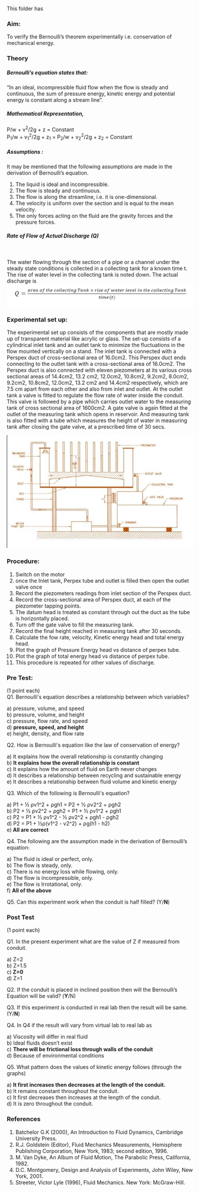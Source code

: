 This folder has 

### Aim:
 To verify the Bernoulli’s theorem experimentally i.e. conservation of mechanical energy.
 
### Theory
<h5>Bernoulli’s equation states that:</h5>
“In an ideal, incompressible fluid flow when the flow is steady and continuous, the sum of pressure energy, kinetic energy and potential energy is constant along a stream line”.

<h5>Mathematical Representation,</h5>	 

P/w + v<sup>2</sup>/2g + z = Constant <br>
P<sub>1</sub>/w + v<sub>1</sub><sup>2</sup>/2g + z<sub>1</sub> = P<sub>2</sub>/w + v<sub>2</sub><sup>2</sup>/2g + z<sub>2</sub> = Constant

<h5>Assumptions :</h5>
It may be mentioned that the following assumptions are made in the derivation of Bernoulli’s equation.

1. The liquid is ideal and incompressible.<br>
2. The flow is steady and continuous.<br>
3. The flow is along the streamline, i.e. it is one-dimensional.<br>
4. The velocity is uniform over the section and is equal to the mean velocity.<br>
5. The only forces acting on the fluid are the gravity forces and the pressure forces.<br>

<h5>Rate of Flow of Actual Discharge (Q) </h5> <br>
 
The water flowing through the section of a pipe or a channel under the steady state conditions is collected in a collecting tank for a known time t. The rise of water level in the collecting tank is noted down. The actual discharge is<br>
<img src="images/bern-form2.bmp" />

### Experimental set up:

The experimental set up consists of the components that are mostly made up of transparent material like acrylic or glass. The set-up consists of a cylindrical inlet tank and an outlet tank to minimize the fluctuations in the flow mounted vertically on a stand. The inlet tank is connected with a Perspex duct of cross-sectional area of 16.0cm2. This Perspex duct ends connecting to the outlet tank with a cross-sectional area of 16.0cm2. The Perspex duct is also connected with eleven piezometers at its various cross sectional areas of 14.4cm2, 13.2 cm2, 12.0cm2, 10.8cm2, 9.2cm2, 8.0cm2, 9.2cm2, 10.8cm2, 12.0cm2, 13.2 cm2 and 14.4cm2 respectively, which are 7.5 cm apart from each other and also from inlet and outlet. At the outlet tank a valve is fitted to regulate the flow rate of water inside the conduit. This valve is followed by a pipe which carries outlet water to the measuring tank of cross sectional area of 1600cm2. A gate valve is again fitted at the outlet of the measuring tank which opens in reservoir. And measuring tank is also fitted with a tube which measures the height of water in measuring tank after closing the gate valve, at a prescribed time of 30 secs. 

<img src="images/Bern-exp.png" />

### Procedure:
1. Switch on the motor
2. once the Inlet tank, Perpex tube and outlet is filled then open the outlet valve once
3. Record the piezometers readings from inlet section of the Perspex duct.
4. Record the cross-sectional area of Perspex duct, at each of the piezometer tapping points.
5. The datum head is treated as constant through out the duct as the tube is horizontally placed.
6. Turn off the gate valve to fill the measuring tank.
7. Record the final height reached in measuring tank after 30 seconds.
8. Calculate the fow rate, velocity, Kinetic energy head and total energy head.
9. Plot the graph of Pressure Energy head vs distance of perpex tube.
10. Plot the graph of total energy head vs distance of perpex tube.
11. This procedure is repeated for other values of discharge. 

### Pre Test:
(1 point each)<br>
Q1. Bernoulli's equation describes a relationship between which variables?<br>

a) pressure, volume, and speed<br>
b) pressure, volume, and height<br>
c) pressure, flow rate, and speed<br>
d) <b>pressure, speed, and height</b><br>
e) height, density, and flow rate<br>

Q2. How is Bernoulli's equation like the law of conservation of energy?<br>

a) It explains how the overall relationship is constantly changing<br>
b) <b>It explains how the overall relationship is constant </b><br>
c) It explains how the amount of fluid on Earth never changes<br>
d) It describes a relationship between recycling and sustainable energy<br>
e) It describes a relationship between fluid volume and kinetic energy<br>

Q3. Which of the following is Bernoulli's equation?<br>

a) P1 + ½ ρv1^2 + ρgh1 = P2 + ½ ρv2^2 + ρgh2<br>
b) P2 + ½ ρv2^2 + ρgh2 = P1 + ½ ρv1^2 + ρgh1<br>
c) P2 = P1 + ½ ρv1^2 - ½ ρv2^2 + ρgh1 - ρgh2<br>
d) P2 = P1 + ½ρ(v1^2 - v2^2) + ρg(h1 - h2)<br>
e)<b> All are correct</b>

Q4. The following are the assumption made in the derivation of Bernoulli’s equation:<br>

a) The fluid is ideal or perfect, only.<br>
b) The flow is steady, only.<br>
c) There is no energy loss while flowing, only.<br>
d) The flow is incompressible, only.<br>
e) The flow is Irrotational, only.<br>
f) <b>All of the above </b><br>

Q5. Can this experiment work when the conduit is half filled? (Y/<b>N</b>)<br>

### Post Test 
(1 point each)<br>

Q1. In the present experiment what are the value of Z if measured from conduit.<br>

a) Z=2<br>
b) Z=1.5<br>
c)<b> Z=0</b><br>
d) Z=1<br>

Q2. If the conduit is placed in inclined position then will the Bernoulli’s Equation will be valid? (<b>Y</b>/N) <br>

Q3. If this experiment is conducted in real lab then the result will be same. (Y/<b>N</b>) <br>

Q4. In Q4 if the result will vary from virtual lab to real lab as <br>

a) Viscosity will differ in real fluid<br>
b) Ideal fluids doesn’t exist <br>
c) <b>There will be frictional loss through walls of the conduit </b><br>
d) Because of environmental conditions <br>

Q5. What pattern does the values of kinetic energy follows (through the graphs) <br>

a) <b>It first increases then decreases at the length of the conduit. </b><br>
b) It remains constant throughout the conduit. <br>
c) It first decreases then increases at the length of the conduit. <br>
d) It is zero throughout the conduit. <br>


### References

1. Batchelor G.K (2000), An Introduction to Fluid Dynamics, Cambridge University Press.
2. R.J. Goldstein (Editor), Fluid Mechanics Measurements, Hemisphere Publishing 
Corporation, New York, 1983; second edition, 1996.
3. M. Van Dyke, An Album of Fluid Motion, The Parabolic Press, California, 1982.
4. D.C. Montgomery, Design and Analysis of Experiments, John Wiley, New York, 2001.
5. Streeter, Victor Lyle (1996), Fluid Mechanics. New York: McGraw-Hill.

